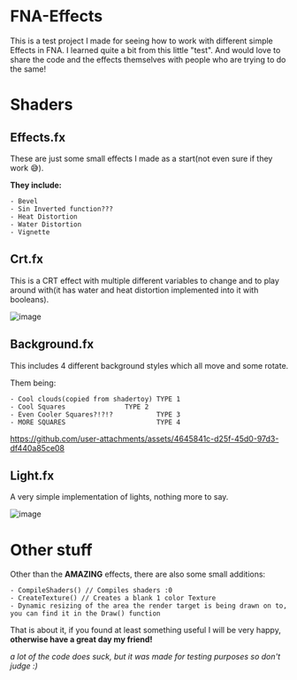 # FNA-Effects
This is a test project I made for seeing how to work with different simple Effects in FNA.
I learned quite a bit from this little "test". And would love to share the code and the effects themselves with people who are trying to do the same!

# Shaders
## Effects.fx
These are just some small effects I made as a start(not even sure if they work 😅). 

**They include:**

	- Bevel
 	- Sin Inverted function???
	- Heat Distortion
 	- Water Distortion
	- Vignette

## Crt.fx
This is a CRT effect with multiple different variables to change and to play around with(it has water and heat distortion implemented into it with booleans).

![image](https://github.com/user-attachments/assets/2d4f9b1d-b621-4907-8ce1-7c76f7e285ed)

## Background.fx
This includes 4 different background styles which all move and some rotate.

Them being:

	- Cool clouds(copied from shadertoy) TYPE 1
 	- Cool Squares			     TYPE 2
	- Even Cooler Squares?!?!?           TYPE 3
 	- MORE SQUARES	                     TYPE 4



https://github.com/user-attachments/assets/4645841c-d25f-45d0-97d3-df440a85ce08

## Light.fx
A very simple implementation of lights, nothing more to say.

![image](https://github.com/user-attachments/assets/9f537936-cb87-47e7-bddc-f3e0ad8dd9b0)

# Other stuff
Other than the **AMAZING** effects, there are also some small additions:

	- CompileShaders() // Compiles shaders :0
 	- CreateTexture() // Creates a blank 1 color Texture
	- Dynamic resizing of the area the render target is being drawn on to, you can find it in the Draw() function

That is about it, if you found at least something useful I will be very happy, **otherwise have a great day my friend!**

*a lot of the code does suck, but it was made for testing purposes so don't judge :)*
